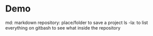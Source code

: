 # Demo
md: markdown
repository: place/folder to save a project
ls -la: to list everything on gitbash to see what inside the repository
